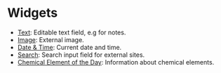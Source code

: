 # Widgets

- [Text](text.md): Editable text field, e.g for notes.
- [Image](image.md): External image.
- [Date & Time](date-time.md): Current date and time.
- [Search](search.md): Search input field for external sites.
- [Chemical Element of the Day](totd-chemical-elements.md): Information about chemical elements.
